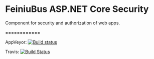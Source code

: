 # FeiniuBus ASP.NET Core Security
Component for security and authorization of web apps.

============

AppVeyor: [![Build status](https://ci.appveyor.com/api/projects/status/et7tyrmuidm0k63t/branch/master?svg=true)](https://ci.appveyor.com/project/Jamesxql/security/branch/master)

Travis: [![Build Status](https://travis-ci.org/FeiniuBus/Security.svg?branch=master)](https://travis-ci.org/FeiniuBus/Security)